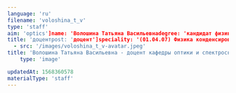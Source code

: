 ```yaml
---
language: 'ru'
filename: 'voloshina_t_v'
type: 'staff'
aim: 'optics']name: 'Волошина Татьяна Васильевнаdegree: 'кандидат физико-математических наук'
title: 'доцентpost: 'доцент']speciality: '(01.04.07) Физика конденсированного состоянияcontacts: []avatar:
  - src: '/images/voloshina_t_v-avatar.jpeg'
title: 'Волошина Татьяна Васильевна - доцент кафедры оптики и спектроскопии'
    type: 'image'

updatedAt: 1568360578
materialType: 'staff'
---
```


